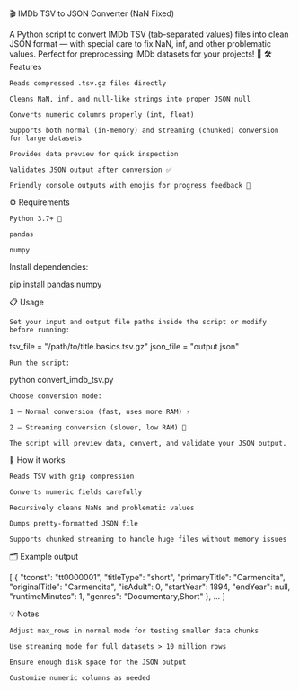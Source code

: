 🎬 IMDb TSV to JSON Converter (NaN Fixed)

A Python script to convert IMDb TSV (tab-separated values) files into clean JSON format — with special care to fix NaN, inf, and other problematic values. Perfect for preprocessing IMDb datasets for your projects! 🚀
🛠️ Features

    Reads compressed .tsv.gz files directly

    Cleans NaN, inf, and null-like strings into proper JSON null

    Converts numeric columns properly (int, float)

    Supports both normal (in-memory) and streaming (chunked) conversion for large datasets

    Provides data preview for quick inspection

    Validates JSON output after conversion ✅

    Friendly console outputs with emojis for progress feedback 🎉

⚙️ Requirements

    Python 3.7+ 🐍

    pandas

    numpy

Install dependencies:

pip install pandas numpy

📋 Usage

    Set your input and output file paths inside the script or modify before running:

tsv_file = "/path/to/title.basics.tsv.gz"
json_file = "output.json"

    Run the script:

python convert_imdb_tsv.py

    Choose conversion mode:

    1 — Normal conversion (fast, uses more RAM) ⚡

    2 — Streaming conversion (slower, low RAM) 🌊

    The script will preview data, convert, and validate your JSON output.

🧩 How it works

    Reads TSV with gzip compression

    Converts numeric fields carefully

    Recursively cleans NaNs and problematic values

    Dumps pretty-formatted JSON file

    Supports chunked streaming to handle huge files without memory issues

🗂️ Example output

[
  {
    "tconst": "tt0000001",
    "titleType": "short",
    "primaryTitle": "Carmencita",
    "originalTitle": "Carmencita",
    "isAdult": 0,
    "startYear": 1894,
    "endYear": null,
    "runtimeMinutes": 1,
    "genres": "Documentary,Short"
  },
  ...
]

💡 Notes

    Adjust max_rows in normal mode for testing smaller data chunks

    Use streaming mode for full datasets > 10 million rows

    Ensure enough disk space for the JSON output

    Customize numeric columns as needed
